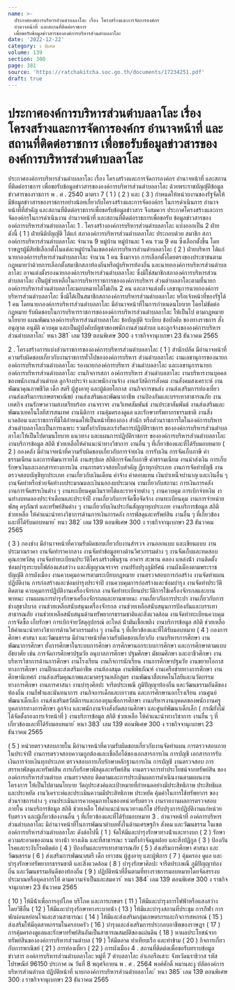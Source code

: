 ```yaml
---
name: >-
  ประกาศองค์การบริหารส่วนตำบลลาโละ เรื่อง โครงสร้างและการจัดการองค์กร
  อำนาจหน้าที่ และสถานที่ติดต่อราชการ
  เพื่อขอรับข้อมูลข่าวสารขององค์การบริหารส่วนตำบลลาโละ
date: '2022-12-22'
category: ง พิเศษ
volume: 139
section: 300
page: 381
source: 'https://ratchakitcha.soc.go.th/documents/17234251.pdf'
draft: true
---
```


# ประกาศองค์การบริหารส่วนตำบลลาโละ เรื่อง โครงสร้างและการจัดการองค์กร อำนาจหน้าที่ และสถานที่ติดต่อราชการ เพื่อขอรับข้อมูลข่าวสารขององค์การบริหารส่วนตำบลลาโละ

ประกาศองค์การบริหารส่วนตําบลลาโละ เรื่อง โครงสร้างและการจัดการองค์กร อํานาจหน้าที่ และสถานที่ติดต่อราชการ เพื่อขอรับข้อมูลข่าวสารขององค์การบริหารส่วนตําบลลาโละ ด้วยพระราชบัญญัติข้อมูลข่าวสารของราชการ พ . ศ . 2540 มาตรา 7 ( 1 ) ( 2 ) และ ( 3 ) กําหนดให้หน่วยงานของรัฐจัดให้มีข้อมูลข่าวสารของราชการอย่างน้อยเกี่ยวกับโครงสร้างและการจัดองค์กร ในการดําเนินการ อํานาจหน้าที่ที่สําคัญ และสถานที่ติดต่อราชการเพื่อขอรับข้อมูลข่าวสาร จึงสมควร ประกาศโครงสร้างและการจัดองค์กรในการดําเนินงาน อํานาจหน้าที่ และสถานที่ติดต่อราชการเพื่อขอรับ ข้อมูลข่าวสารขององค์การบริหารส่วนตําบลลาโละ 1 . โครงสร้างองค์การบริหารส่วนตําบลลาโละ แบ่งออกเป็น 2 ฝ่าย ดังนี้ ( 1 ) ฝ่ายนิติบัญญัติ ได้แก่ สภาองค์การบริหารส่วนตําบลลาโละ ประกอบด้วย สมาชิก สภาองค์การบริหารส่วนตําบลลาโละ จํานวน 9 หมู่บ้าน หมู่บ้านละ 1 คน รวม 9 คน ซึ่งเลือกตั้งขึ้น โดยราษฎรผู้มีสิทธิเลือกตั้งในแต่ละหมู่บ้านในเขตองค์การบริหารส่วนตําบลลาโละ ( 2 ) ฝ่ายบริหาร ได้แก่ นายกองค์การบริหารส่วนตําบลลาโละ จํานวน 1 คน ซึ่งมาจาก การเลือกตั้งโดยตรงของประชาชนตามกฎหมายว่าด้วยการเลือกตั้งสมาชิกสภาท้องถิ่นหรือผู้บริหารท้องถิ่น และนายกองค์การบริหารส่วนตําบลลาโละ อาจแต่งตั้งรองนายกองค์การบริหารส่วนตําบลลาโละ ซึ่งมิใช่สมาชิกสภาองค์การบริหารส่วนตําบลลาโละ เป็นผู้ช่วยเหลือในการบริหารราชการขององค์การบริหาร ส่วนตําบลลาโละตามที่นายกองค์การบริหารส่วนตําบลลาโละมอบหมายได้ไม่เกิน 2 คน และอาจแต่งตั้ง เลขานุการนายกองค์การบริหารส่วนตําบลลาโละ ซึ่งมิได้เป็นสมาชิกสภาองค์การบริหารส่วนตําบลลาโละ หรือเจ้าหน้าที่ของรัฐได้ 1 คน โดยนายกองค์การบริหารส่วนตําบลลาโละ มีอํานาจหน้าที่ในการกําหนดนโยบาย โดยไม่ขัดต่อกฎหมาย รับผิดชอบในการบริหารราชการขององค์การบริหารส่วนตําบลลาโละ ให้เป็นไป ตามกฎหมาย นโยบาย แผนพัฒนาองค์การบริหารส่วนตําบลลาโละ ข้อบัญญัติ ระเบียบ ข้อบังคับ ของทางราชการ สั่ง อนุญาต อนุมัติ ควบคุม และเป็นผู้บังคับบัญชาของพนักงานส่วนตําบล และลูกจ้างขององค์การบริหารส่วนตําบลลาโละ ้ หนา 381 ่ เลม 139 ตอนพิเศษ 300 ง ราชกิจจานุเบกษา 23 ธันวาคม 2565

2 . โครงสร้างการแบ่งส่วนราชการขององค์การบริหารส่วนตําบลลาโละ ( 1 ) สํานักปลัด มีอํานาจหน้าที่ความรับผิดชอบเกี่ยวกับงานราชการทั่วไปขององค์การบริหาร ส่วนตําบลลาโละ งานเลขานุการของนายกองค์การบริหารส่วนตําบลลาโละ รองนายกองค์การบริหาร ส่วนตําบลลาโละ และเลขานุการนายกองค์การบริหารส่วนตําบลลาโละ งานกิจการสภา องค์การบริหาร ส่วนตําบลลาโละ งานบริหารงานบุคคลของพนักงานส่วนตําบล ลูกจ้างประจํา และพนักงานจ้าง งานสวัสดิการสังคม งานสังคมสงเคราะห์ งานพัฒนาคุณภาพชีวิต เด็ก สตรี ผู้สูงอายุ และผู้ด้อยโอกาส งานกิจการขนส่ง งานส่งเสริมการท่องเที่ยว งานส่งเสริมการเกษตรพาณิชย์ งานส่งเสริมและพัฒนาอาชีพ งานป้องกันและบรรเทาสาธารณภัย งานเทศกิจ งานรักษาความสงบเรียบร้อย งานจราจร งานวิเทศสัมพันธ์ งานประชาสัมพันธ์ งานส่งเสริมและพัฒนาเทคโนโลยีสารสนเทศ งานนิติการ งานคุ้มครองดูแล และรักษาทรัพยากรธรรมชาติ งานสิ่งแวดล้อม และราชการที่มิได้กําหนดให้เป็นหน้าที่ของกอง สํานัก หรือส่วนราชการใดในองค์การบริหารส่วนตําบลลาโละเป็นการเฉพาะ รวมทั้งกํากับและเร่งรัดการปฏิบัติราชการ ขององค์การบริหารส่วนตําบลลาโละให้เป็นไปตามนโยบาย แนวทาง และแผนการปฏิบัติราชการ ขององค์การบริหารส่วนตําบลลาโละ งานบริการข้อมูล สถิติ ช่วยเหลือให้คําแนะนําทางวิชาการ งานอื่น ๆ ที่เกี่ยวข้องและที่ได้รับมอบหมาย ( 2 ) กองคลัง มีอํานาจหน้าที่ความรับผิดชอบเกี่ยวกับการจ่ายเงิน การรับเงิน การจัดเก็บภาษี ค่าธรรมเนียม และการพัฒนารายได้ งานสรุปผล สถิติการจัดเก็บภาษี ค่าธรรมเนียม งานนําส่งเงิน การเก็บรักษาเงินและเอกสารทางการเงิน งานการตรวจสอบใบสําคัญ ฎีกาทุกประเภท งานการจัดทําบัญชี งานตรวจสอบบัญชีทุกประเภท งานเกี่ยวกับเงินเดือน ค่าจ้าง ค่าตอบแทน เงินบําเหน็จบํานาญ และเงินอื่น ๆ งานจัดทําหรือช่วยจัดทํางบประมาณและเงินนอกงบประมาณ งานเกี่ยวกับสถานะ การเงินการคลัง งานการจัดสรรเงินต่าง ๆ งานทะเบียนคุมเงินรายได้และรายจ่ายต่าง ๆ งานควบคุม การเบิกจ่ายเงิน งานทํางบทดลองประจําเดือนและประจําปี งานเกี่ยวกับการจัดซื้อจัดจ้าง งานทะเบียนคุม งานการจําหน่ายพัสดุ ครุภัณฑ์ และทรัพย์สินต่าง ๆ งานเกี่ยวกับเงินประกันสัญญาทุกประเภท งานบริการข้อมูล สถิติ ช่วยเหลือ ให้คําแนะนําทางวิชาการด้านการเงินการคลัง การพัสดุและทรัพย์สิน งานอื่น ๆ ที่เกี่ยวข้องและที่ได้รับมอบหมาย ้ หนา 382 ่ เลม 139 ตอนพิเศษ 300 ง ราชกิจจานุเบกษา 23 ธันวาคม 2565

( 3 ) กองช่าง มีอํานาจหน้าที่ความรับผิดชอบเกี่ยวกับงานสํารวจ งานออกแบบ และเขียนแบบ งานประมาณราคา งานจัดทําราคากลาง งานจัดทําข้อมูลทางด้านวิศวกรรมต่าง ๆ งานจัดเก็บและทดสอบ คุณภาพวัสดุ งานจัดทําทะเบียนประวัติโครงสร้างพื้นฐาน อาคาร สะพาน คลอง แหล่งน้ํา งานติดตั้ง ซ่อมบํารุงระบบไฟส่องแสงสว่าง และสัญญาณจราจร งานปรับปรุงภูมิทัศน์ งานผังเมืองตามพระราชบัญญัติ การผังเมือง งานควบคุมอาคารตามระเบียบกฎหมาย งานตรวจสอบการก่อสร้าง งานจัดทําแผนปฏิบัติงาน การก่อสร้างและซ่อมบํารุงประจําปี งานควบคุมการก่อสร้างและซ่อมบํารุง งานจัดทําประวัติ ติดตาม ควบคุมการปฏิบัติงานเครื่องจักรกล งานจัดทําทะเบียนประวัติการใช้เครื่องจักรกลและยานพาหนะ งานแผนการบํารุงรักษาเครื่องจักรกลและยานพาหนะ งานเกี่ยวกับการประปา งานเกี่ยวกับการช่างสุขาภิบาล งานช่วยเหลือสนับสนุนเครื่องจักรกล งานช่วยเหลือสนับสนุนการป้องกันและบรรเทาสาธารณภัย งานช่วยเหลือสนับสนุนด้านทรัพยากรธรรมชาติและสิ่งแวดล้อม งานจัดทําทะเบียนควบคุมการจัดซื้อ เก็บรักษา การเบิกจ่ายวัสดุอุปกรณ์ อะไหล่ น้ํามันเชื้อเพลิง งานบริการข้อมูล สถิติ ช่วยเหลือ ให้คําแนะนําทางวิชาการด้านวิศวกรรมต่าง ๆ งานอื่น ๆ ที่เกี่ยวข้องและที่ได้รับมอบหมาย ( 4 ) กองการศึกษา ศาสนา และวัฒนธรรม มีอํานาจหน้าที่ความรับผิดชอบเกี่ยวกับ งานบริหารการศึกษา งานพัฒนาการศึกษา ทั้งการศึกษาในระบบการศึกษา การศึกษานอกระบบการศึกษา และการศึกษาตามแบบอัธยาศัย เช่น การจัดการศึกษาปฐมวัย อนุบาลการศึกษา ปฐมศึกษา มัธยมศึกษา และอาชีวศึกษา งานบริหารวิชาการด้านการศึกษา งานโรงเรียน งานกิจการนักเรียน งานการศึกษาปฐมวัย งานขยายโอกาสทางการศึกษา งานฝึกและส่งเสริมอาชีพ งานห้องสมุด งานพิพิธภัณฑ์ งานเครือข่ายทางการศึกษา งานศึกษานิเทศก์ งานส่งเสริมคุณภาพและมาตรฐานหลักสูตร งานพัฒนาสื่อเทคโนโลยีและนวัตกรรมทางการศึกษา งานการศาสนา งานบํารุงศิลปะ จารีตประเพณี ภูมิปัญญาท้องถิ่น และวัฒนธรรมอันดีของท้องถิ่น งานกีฬาและนันทนาการ งานกิจการเด็กและเยาวชน และการศึกษานอกโรงเรียน งานศูนย์พัฒนาเด็กเล็ก งานส่งเสริมสวัสดิการและกองทุนเพื่อการศึกษา งานบริหารงานบุคคลของพนักงานครู บุคลากรทางการศึกษา ลูกจ้าง และพนักงานจ้างสังกัดสถานศึกษา และศูนย์พัฒนาเด็กเล็ก ( กรณียังไม่ได้จัดตั้งกองการเจ้าหน้าที่ ) งานบริการข้อมูล สถิติ ช่วยเหลือ ให้คําแนะนําทางวิชาการ งานอื่น ๆ ที่เกี่ยวข้องและที่ได้รับมอบหมาย ้ หนา 383 ่ เลม 139 ตอนพิเศษ 300 ง ราชกิจจานุเบกษา 23 ธันวาคม 2565

( 5 ) หน่วยตรวจสอบภายใน มีอํานาจหน้าที่ความรับผิดชอบเกี่ยวกับงานจัดทําแผน การตรวจสอบภายในประจําปี งานการตรวจสอบความถูกต้องและเชื่อถือได้ของเอกสารการเงิน การบัญชี เอกสารการรับเงินการจ่ายเงินทุกประเภท ตรวจสอบการเก็บรักษาหลักฐานการเงิน การบัญชี งานตรวจสอบ การสรรหาพัสดุและทรัพย์สิน การเก็บรักษาพัสดุและทรัพย์สิน งานตรวจการทําประโยชน์จากทรัพย์สิน ขององค์การบริหารส่วนตําบล งานตรวจสอบ ติดตามและการประเมินผลการดําเนินงานตามแผนงาน โครงการ ให้เป็นไปตามนโยบาย วัตถุประสงค์และเป้าหมายที่กําหนดอย่างมีประสิทธิภาพ ประสิทธิผล และประหยัด งานวิเคราะห์และประเมินความมีประสิทธิภาพ ประหยัด คุ้มค่าในการใช้ทรัพยากร ของส่วนราชการต่าง ๆ งานประเมินการควบคุมภายในของหน่วยรับตรวจ งานรายงานผลการตรวจสอบภายใน งานบริการข้อมูล สถิติ ช่วยเหลือ ให้คําแนะนําแนวทางแก้ไข ปรับปรุงการปฏิบัติงานแก่หน่วยรับตรวจ และผู้เกี่ยวข้องงานอื่น ๆ ที่เกี่ยวข้องและที่ได้รับมอบหมาย 3 . อํานาจหน้าที่ องค์การบริหารส่วนตําบลลาโละ มีอํานาจหน้าที่ในการพัฒนาตําบลทั้งในด้านเศรษฐกิจ สังคม และวัฒนธรรม ในเขตองค์การบริหารส่วนตําบลลาโละ ดังต่อไปนี้ ( 1 ) จัดให้มีและบํารุงรักษาทางน้ําและทางบก ( 2 ) รักษาความสะอาดของถนน ทางน้ํา ทางเดิน และที่สาธารณะ รวมทั้งกําจัดมูลฝอย และสิ่งปฏิกูล ( 3 ) ป้องกันโรคและระงับโรคติดต่อ ( 4 ) ป้องกันและบรรเทาสาธารณภัย ( 5 ) ส่งเสริมการศึกษา ศาสนา และวัฒนธรรม ( 6 ) ส่งเสริมการพัฒนาสตรี เด็ก เยาวชน ผู้สูงอายุ และผู้พิการ ( 7 ) คุ้มครอง ดูแล และบํารุงรักษาทรัพยากรธรรมชาติ และสิ่งแวดล้อม ( 8 ) บํารุงรักษาศิลปะ จารีตประเพณี ภูมิปัญญาท้องถิ่น และวัฒนธรรมอันดีของท้องถิ่น ( 9 ) ปฏิบัติหน้าที่อื่นตามที่ทางราชการมอบหมายโดยจัดสรรงบประมาณหรือบุคลากรให้ ตามความจําเป็นและสมควร ้ หนา 384 ่ เลม 139 ตอนพิเศษ 300 ง ราชกิจจานุเบกษา 23 ธันวาคม 2565

( 10 ) ให้มีน้ําเพื่อการอุปโภค บริโภค และการเกษตร ( 11 ) ให้มีและบํารุงการไฟฟ้าหรือแสงสว่าง โดยวิธีอื่น ( 12 ) ให้มีและบํารุงรักษาทางระบายน้ํา ( 13 ) ให้มีและบํารุงสถานที่ประชุม การกีฬา การพักผ่อนหย่อนใจและสวนสาธารณะ ( 14 ) ให้มีและส่งเสริมกลุ่มเกษตรกรและกิจการสหกรณ์ ( 15 ) ส่งเสริมให้มีอุตสาหกรรมในครอบครัว ( 16 ) บํารุงและส่งเสริมการประกอบอาชีพของราษฎร ( 17 ) การคุ้มครองดูแลและรักษาทรัพย์สินอันเป็นสาธารณสมบัติของแผ่นดิน ( 18 ) หาผลประโยชน์จากทรัพย์สินขององค์การบริหารส่วนตําบล ( 19 ) ให้มีตลาด ท่าเทียบเรือ และท่าข้าม ( 20 ) กิจการเกี่ยวกับการพาณิชย์ ( 21 ) การท่องเที่ยว ( 22 ) การผังเมือง 4 . สถานที่ติดต่อเพื่อขอรับทราบข้อมูลข่าวสาร องค์การบริหารส่วนตําบลลาโละ หมู่ที่ 7 ตําบลลาโละ อําเภอรือเสาะ จังหวัดนราธิวาส รหัสไปรษณีย์ 96150 ประกาศ ณ วันที่ 8 พฤศจิกายน พ . ศ . 2564 พงศ์ศักดิ์ หมานละงู ปลัดองค์การบริหารส่วนตําบล ปฏิบัติหน้าที่ นายกองค์การบริหารส่วนตําบลลาโละ ้ หนา 385 ่ เลม 139 ตอนพิเศษ 300 ง ราชกิจจานุเบกษา 23 ธันวาคม 2565
